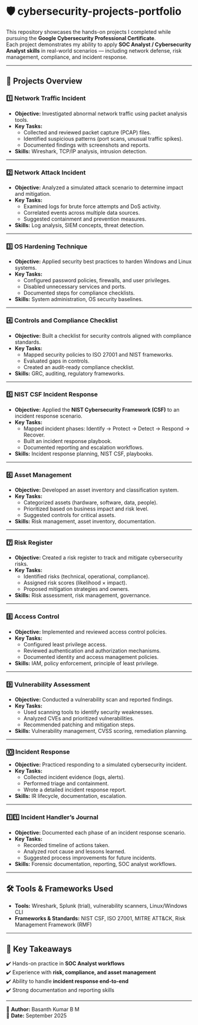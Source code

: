 # 🛡️ cybersecurity-projects-portfolio

This repository showcases the hands-on projects I completed while pursuing the **Google Cybersecurity Professional Certificate**.  
Each project demonstrates my ability to apply **SOC Analyst / Cybersecurity Analyst skills** in real-world scenarios — including network defense, risk management, compliance, and incident response.  

---

## 📂 Projects Overview

### 1️⃣ Network Traffic Incident
- **Objective:** Investigated abnormal network traffic using packet analysis tools.  
- **Key Tasks:**  
  - Collected and reviewed packet capture (PCAP) files.  
  - Identified suspicious patterns (port scans, unusual traffic spikes).  
  - Documented findings with screenshots and reports.  
- **Skills:** Wireshark, TCP/IP analysis, intrusion detection.  

---

### 2️⃣ Network Attack Incident
- **Objective:** Analyzed a simulated attack scenario to determine impact and mitigation.  
- **Key Tasks:**  
  - Examined logs for brute force attempts and DoS activity.  
  - Correlated events across multiple data sources.  
  - Suggested containment and prevention measures.  
- **Skills:** Log analysis, SIEM concepts, threat detection.  

---

### 3️⃣ OS Hardening Technique
- **Objective:** Applied security best practices to harden Windows and Linux systems.  
- **Key Tasks:**  
  - Configured password policies, firewalls, and user privileges.  
  - Disabled unnecessary services and ports.  
  - Documented steps for compliance checklists.  
- **Skills:** System administration, OS security baselines.  

---

### 4️⃣ Controls and Compliance Checklist
- **Objective:** Built a checklist for security controls aligned with compliance standards.  
- **Key Tasks:**  
  - Mapped security policies to ISO 27001 and NIST frameworks.  
  - Evaluated gaps in controls.  
  - Created an audit-ready compliance checklist.  
- **Skills:** GRC, auditing, regulatory frameworks.  

---

### 5️⃣ NIST CSF Incident Response
- **Objective:** Applied the **NIST Cybersecurity Framework (CSF)** to an incident response scenario.  
- **Key Tasks:**  
  - Mapped incident phases: Identify → Protect → Detect → Respond → Recover.  
  - Built an incident response playbook.  
  - Documented reporting and escalation workflows.  
- **Skills:** Incident response planning, NIST CSF, playbooks.  

---

### 6️⃣ Asset Management
- **Objective:** Developed an asset inventory and classification system.  
- **Key Tasks:**  
  - Categorized assets (hardware, software, data, people).  
  - Prioritized based on business impact and risk level.  
  - Suggested controls for critical assets.  
- **Skills:** Risk management, asset inventory, documentation.  

---

### 7️⃣ Risk Register
- **Objective:** Created a risk register to track and mitigate cybersecurity risks.  
- **Key Tasks:**  
  - Identified risks (technical, operational, compliance).  
  - Assigned risk scores (likelihood × impact).  
  - Proposed mitigation strategies and owners.  
- **Skills:** Risk assessment, risk management, governance.  

---

### 8️⃣ Access Control
- **Objective:** Implemented and reviewed access control policies.  
- **Key Tasks:**  
  - Configured least privilege access.  
  - Reviewed authentication and authorization mechanisms.  
  - Documented identity and access management policies.  
- **Skills:** IAM, policy enforcement, principle of least privilege.  

---

### 9️⃣ Vulnerability Assessment
- **Objective:** Conducted a vulnerability scan and reported findings.  
- **Key Tasks:**  
  - Used scanning tools to identify security weaknesses.  
  - Analyzed CVEs and prioritized vulnerabilities.  
  - Recommended patching and mitigation steps.  
- **Skills:** Vulnerability management, CVSS scoring, remediation planning.  

---

### 🔟 Incident Response
- **Objective:** Practiced responding to a simulated cybersecurity incident.  
- **Key Tasks:**  
  - Collected incident evidence (logs, alerts).  
  - Performed triage and containment.  
  - Wrote a detailed incident response report.  
- **Skills:** IR lifecycle, documentation, escalation.  

---

### 1️⃣1️⃣ Incident Handler’s Journal
- **Objective:** Documented each phase of an incident response scenario.  
- **Key Tasks:**  
  - Recorded timeline of actions taken.  
  - Analyzed root cause and lessons learned.  
  - Suggested process improvements for future incidents.  
- **Skills:** Forensic documentation, reporting, SOC analyst workflows.  

---

## 🛠️ Tools & Frameworks Used
- **Tools:** Wireshark, Splunk (trial), vulnerability scanners, Linux/Windows CLI  
- **Frameworks & Standards:** NIST CSF, ISO 27001, MITRE ATT&CK, Risk Management Framework (RMF)  

---

## 📌 Key Takeaways
✔️ Hands-on practice in **SOC Analyst workflows**  
✔️ Experience with **risk, compliance, and asset management**  
✔️ Ability to handle **incident response end-to-end**  
✔️ Strong documentation and reporting skills  

---

👤 **Author:** Basanth Kumar B M  
📅 **Date:** September 2025  
